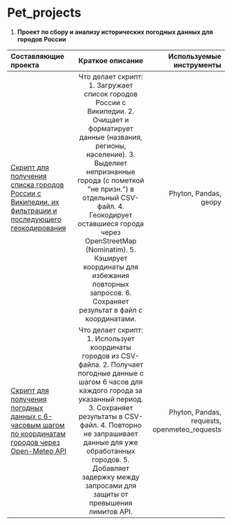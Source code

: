 # Pet_projects

1. **Проект по сбору и анализу исторических погодных данных для городов России**

   
| Составляющие проекта  | Краткое описание  | Используемые инструменты |
|:----------------- |:-----------------:| ------------------------:|
|  [Скрипт для получения списка городов России с Википедии, их фильтрации и последующего геокодирования](https://github.com/NatalyaMoroz/My_project/blob/main/russian_cities_with_coords.py)                | Что делает скрипт:   1. Загружает список городов России с Википедии.   2. Очищает и форматирует данные (названия, регионы, население).   3. Выделяет непризнанные города (с пометкой "не призн.") в отдельный CSV-файл.   4. Геокодирует оставшиеся города через OpenStreetMap (Nominatim).   5. Кэширует координаты для избежания повторных запросов.   6. Сохраняет результат в файл с координатами. | Phyton, Pandas,  geopy  |
|  [Скрипт для получения погодных данных с 6-часовым шагом по координатам городов через Open-Meteo API](https://github.com/NatalyaMoroz/My_project/blob/main/fetch_hourly_weather.py)                | Что делает скрипт:   1. Использует координаты городов из CSV-файла.  2. Получает погодные данные с шагом 6 часов для каждого города за указанный период.  3. Сохраняет результаты в CSV-файл.   4. Повторно не запрашивает данные для уже обработанных городов.  5. Добавляет задержку между запросами для защиты от превышения лимитов API. | Phyton, Pandas,  requests, openmeteo_requests  |

